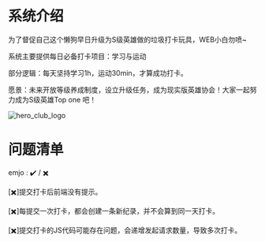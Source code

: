 # 系统介绍

为了督促自己这个懒狗早日升级为S级英雄做的垃圾打卡玩具，WEB小白勿喷~

系统主要提供每日必备打卡项目：学习与运动

部分逻辑：每天坚持学习1h，运动30min，才算成功打卡。

愿景：未来开放等级养成制度，设立升级任务，成为现实版英雄协会！大家一起努力成为S级英雄Top one 吧！

![hero_club_logo](D:\PyProject\HeroClub\HeroClubV1.0\static\img\hero_club_logo.png)

# 问题清单

emjo : ✔️ / ✖️

[✖️]提交打卡后前端没有提示。

[✖️]每提交一次打卡，都会创建一条新纪录，并不会算到同一天打卡。

[✖️]提交打卡的JS代码可能存在问题，会递增发起请求数量，导致多次打卡。
